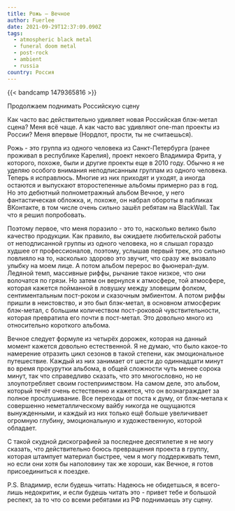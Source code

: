 ```yaml
---
title: Рожь — Вечное
author: Fuerlee
date: 2021-09-29T12:37:09.090Z
tags:
  - atmospheric black metal
  - funeral doom metal
  - post-rock
  - ambient
  - russia
country: Россия
---
```

{{< bandcamp 1479365816 >}}

Продолжаем поднимать Российскую сцену

Как часто вас действительно удивляет новая Российская блэк-метал сцена? Меня всё чаще. А как часто вас удивляют one-man проекты из России? Меня впервые (Нордлот, прости, ты не считаешься).

Рожь - это группа из одного человека из Санкт-Петербурга (ранее проживал в республике Карелия), проект некоего Владимира Фрита, у которого, похоже, были и другие проекты еще в 2010 году. Обычно я не уделяю особого внимания неподписанным группам из одного человека. Теперь я исправлюсь. Многие из них приходят и уходят, а иногда остаются и выпускают второстепенные альбомы примерно раз в год. Но это дебютный полнометражный альбом Вечное, у него фантастическая обложка, и, похоже, он набрал обороты в пабликах ВКонтакте, в том числе очень сильно зашёл ребятам на BlackWall. Так что я решил попробовать.

Поэтому первое, что меня поразило - это то, насколько велико было качество продукции. Как правило, вы ожидаете любительской работы от неподписанной группы из одного человека, но я слышал гораздо худшее от профессионалов, поэтому, услышав первый трек, это сильно повлияло на то, насколько здорово это звучит, что сразу же вызвало улыбку на моем лице. А потом альбом перерос во фьюнерал-дум. Ледяной темп, массивные риффы, рычание такое низкое, что они волочатся по грязи. Но затем он вернулся к атмосфере, той атмосфере, которая кажется пойманной в ловушку между зловещим фолком, сентиментальным пост-роком и сказочным эмбиентом. А потом риффы пришли в неистовство, и это был блэк-метал, в основном атмосферик блэк-метал, с большим количеством пост-роковой чувствительности, которая превратила его почти в пост-метал. Это довольно много из относительно короткого альбома.

Вечное следует формуле из четырёх дорожек, которая на данный момент кажется довольно естественной. Я не думаю, что было какое-то намерение отразить цикл сезонов в такой степени, как эмоциональное путешествие. Каждый из них занимает от шести до одиннадцати минут во время прокурутки альбома, в общей сложности чуть менее сорока минут, так что справедливо сказать, что это многословно, но не злоупотребляет своим гостеприимством. На самом деле, это альбом, который течёт очень естественно и кажется, что он вознаграждает за полное прослушивание. Все переходы от поста к думу, от блэк-метала к совершенно неметаллическому вайбу никогда не ощущаются вынужденными, и каждый из них только ещё больше увеличивает огромную глубину, эмоциональную и художественную, которой обладает.

С такой скудной дискографией за последнее десятилетие я не могу сказать, что действительно боюсь превращения проекта в группу, которая штампует материал быстрее, чем я могу поддерживать темп, но если они хотя бы наполовину так же хороши, как Вечное, я готов присоединиться к поездке.

P.S. Владимир, если будешь читать: Надеюсь не обидетшься, я всего-лишь недокритик, и если будешь читать это - привет тебе и большой респект, за то что со всеми ребятами из РФ поднимаешь эту сцену.
